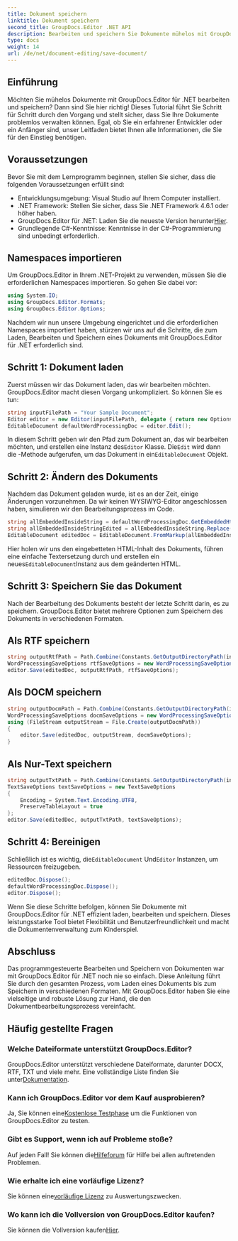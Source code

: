 ```yaml
---
title: Dokument speichern
linktitle: Dokument speichern
second_title: GroupDocs.Editor .NET API
description: Bearbeiten und speichern Sie Dokumente mühelos mit GroupDocs.Editor für .NET. Diese Schritt-für-Schritt-Anleitung vereinfacht den Vorgang für Entwickler.
type: docs
weight: 14
url: /de/net/document-editing/save-document/
---
```

## Einführung
Möchten Sie mühelos Dokumente mit GroupDocs.Editor für .NET bearbeiten und speichern? Dann sind Sie hier richtig! Dieses Tutorial führt Sie Schritt für Schritt durch den Vorgang und stellt sicher, dass Sie Ihre Dokumente problemlos verwalten können. Egal, ob Sie ein erfahrener Entwickler oder ein Anfänger sind, unser Leitfaden bietet Ihnen alle Informationen, die Sie für den Einstieg benötigen.
## Voraussetzungen
Bevor Sie mit dem Lernprogramm beginnen, stellen Sie sicher, dass die folgenden Voraussetzungen erfüllt sind:
- Entwicklungsumgebung: Visual Studio auf Ihrem Computer installiert.
- .NET Framework: Stellen Sie sicher, dass Sie .NET Framework 4.6.1 oder höher haben.
-  GroupDocs.Editor für .NET: Laden Sie die neueste Version herunter[Hier](https://releases.groupdocs.com/editor/net/).
- Grundlegende C#-Kenntnisse: Kenntnisse in der C#-Programmierung sind unbedingt erforderlich.
## Namespaces importieren
Um GroupDocs.Editor in Ihrem .NET-Projekt zu verwenden, müssen Sie die erforderlichen Namespaces importieren. So gehen Sie dabei vor:
```csharp
using System.IO;
using GroupDocs.Editor.Formats;
using GroupDocs.Editor.Options;
```
Nachdem wir nun unsere Umgebung eingerichtet und die erforderlichen Namespaces importiert haben, stürzen wir uns auf die Schritte, die zum Laden, Bearbeiten und Speichern eines Dokuments mit GroupDocs.Editor für .NET erforderlich sind.
## Schritt 1: Dokument laden
Zuerst müssen wir das Dokument laden, das wir bearbeiten möchten. GroupDocs.Editor macht diesen Vorgang unkompliziert. So können Sie es tun:

```csharp
string inputFilePath = "Your Sample Document";
Editor editor = new Editor(inputFilePath, delegate { return new Options.WordProcessingLoadOptions(); });
EditableDocument defaultWordProcessingDoc = editor.Edit();
```
 In diesem Schritt geben wir den Pfad zum Dokument an, das wir bearbeiten möchten, und erstellen eine Instanz des`Editor` Klasse. Die`Edit` wird dann die -Methode aufgerufen, um das Dokument in ein`EditableDocument` Objekt.
## Schritt 2: Ändern des Dokuments
Nachdem das Dokument geladen wurde, ist es an der Zeit, einige Änderungen vorzunehmen. Da wir keinen WYSIWYG-Editor angeschlossen haben, simulieren wir den Bearbeitungsprozess im Code.

```csharp
string allEmbeddedInsideString = defaultWordProcessingDoc.GetEmbeddedHtml();
string allEmbeddedInsideStringEdited = allEmbeddedInsideString.Replace("Subtitle", "Edited subtitle");
EditableDocument editedDoc = EditableDocument.FromMarkup(allEmbeddedInsideStringEdited, null);
```
 Hier holen wir uns den eingebetteten HTML-Inhalt des Dokuments, führen eine einfache Textersetzung durch und erstellen ein neues`EditableDocument`Instanz aus dem geänderten HTML.
## Schritt 3: Speichern Sie das Dokument
Nach der Bearbeitung des Dokuments besteht der letzte Schritt darin, es zu speichern. GroupDocs.Editor bietet mehrere Optionen zum Speichern des Dokuments in verschiedenen Formaten.
## Als RTF speichern
```csharp
string outputRtfPath = Path.Combine(Constants.GetOutputDirectoryPath(inputFilePath), "editedDoc.rtf");
WordProcessingSaveOptions rtfSaveOptions = new WordProcessingSaveOptions(WordProcessingFormats.Rtf);
editor.Save(editedDoc, outputRtfPath, rtfSaveOptions);
```
## Als DOCM speichern
```csharp
string outputDocmPath = Path.Combine(Constants.GetOutputDirectoryPath(inputFilePath), "editedDoc.docm");
WordProcessingSaveOptions docmSaveOptions = new WordProcessingSaveOptions(WordProcessingFormats.Docm);
using (FileStream outputStream = File.Create(outputDocmPath))
{
    editor.Save(editedDoc, outputStream, docmSaveOptions);
}
```
## Als Nur-Text speichern
```csharp
string outputTxtPath = Path.Combine(Constants.GetOutputDirectoryPath(inputFilePath), "editedDoc.txt");
TextSaveOptions textSaveOptions = new TextSaveOptions
{
    Encoding = System.Text.Encoding.UTF8,
    PreserveTableLayout = true
};
editor.Save(editedDoc, outputTxtPath, textSaveOptions);
```
## Schritt 4: Bereinigen
 Schließlich ist es wichtig, die`EditableDocument` Und`Editor` Instanzen, um Ressourcen freizugeben.
```csharp
editedDoc.Dispose();
defaultWordProcessingDoc.Dispose();
editor.Dispose();
```
Wenn Sie diese Schritte befolgen, können Sie Dokumente mit GroupDocs.Editor für .NET effizient laden, bearbeiten und speichern. Dieses leistungsstarke Tool bietet Flexibilität und Benutzerfreundlichkeit und macht die Dokumentenverwaltung zum Kinderspiel.
## Abschluss
Das programmgesteuerte Bearbeiten und Speichern von Dokumenten war mit GroupDocs.Editor für .NET noch nie so einfach. Diese Anleitung führt Sie durch den gesamten Prozess, vom Laden eines Dokuments bis zum Speichern in verschiedenen Formaten. Mit GroupDocs.Editor haben Sie eine vielseitige und robuste Lösung zur Hand, die den Dokumentbearbeitungsprozess vereinfacht.
## Häufig gestellte Fragen
### Welche Dateiformate unterstützt GroupDocs.Editor?
GroupDocs.Editor unterstützt verschiedene Dateiformate, darunter DOCX, RTF, TXT und viele mehr. Eine vollständige Liste finden Sie unter[Dokumentation](https://reference.groupdocs.com/editor/net/).
### Kann ich GroupDocs.Editor vor dem Kauf ausprobieren?
 Ja, Sie können eine[Kostenlose Testphase](https://releases.groupdocs.com/) um die Funktionen von GroupDocs.Editor zu testen.
### Gibt es Support, wenn ich auf Probleme stoße?
 Auf jeden Fall! Sie können die[Hilfeforum](https://forum.groupdocs.com/c/editor/20) für Hilfe bei allen auftretenden Problemen.
### Wie erhalte ich eine vorläufige Lizenz?
 Sie können eine[vorläufige Lizenz](https://purchase.groupdocs.com/temporary-license/) zu Auswertungszwecken.
### Wo kann ich die Vollversion von GroupDocs.Editor kaufen?
 Sie können die Vollversion kaufen[Hier](https://purchase.groupdocs.com/buy).